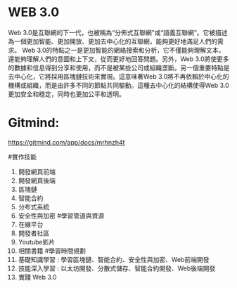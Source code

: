 # WEB 3.0
Web 3.0是互聯網的下一代，也被稱為“分佈式互聯網”或“語義互聯網”。它被描述為一個更加智能、更加開放、更加去中心化的互聯網，能夠更好地滿足人們的需求。
Web 3.0的特點之一是更加智能的網絡搜索和分析，它不僅能夠理解文本，還能夠理解人們的意圖和上下文，從而更好地回答問題。另外，Web 3.0將使更多的數據和信息得到分享和使用，而不是被某些公司或組織垄斷。另一個重要特點是去中心化，它將採用區塊鏈技術來實現。這意味著Web 3.0將不再依賴於中心化的機構或組織，而是由許多不同的節點共同驅動。這種去中心化的結構使得Web 3.0更加安全和穩定，同時也更加公平和透明。
# Gitmind: 
https://gitmind.com/app/docs/mrhnzh4t

#實作技能
1. 開發網頁前端
2. 開發網頁後端
2. 區塊鏈
3. 智能合約
4. 分布式系統
5. 安全性與加密
#學習管道與資源
1. 在線平台
2. 開發者社區
3. Youtube影片
4. 相關書籍
#學習時間規劃
1. 基礎知識學習 : 學習區塊鏈、智能合約、安全性與加密、Web前端開發
2. 技能深入學習 : 以太坊開發、分散式儲存、智能合約開發、Web後端開發
3. 實踐 Web 3.0
